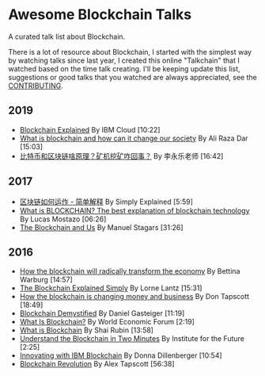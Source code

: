 # Awesome Blockchain Talks
A curated talk list about Blockchain.

There is a lot of resource about Blockchain, I started with the simplest way by watching talks since last year, I created this online "Talkchain" that I watched based on the time talk creating. I'll be keeping update this list, suggestions or good talks that you watched are always appreciated, see the [CONTRIBUTING](./CONTRIBUTING.md).

## 2019

- [Blockchain Explained](https://www.youtube.com/watch?v=QphJEO9ZX6s) By IBM Cloud [10:22]
- [What is blockchain and how can it change our society](https://www.youtube.com/watch?v=kvyKyRZJYh0) By Ali Raza Dar [15:03]
- [比特币和区块链啥原理？矿机挖矿咋回事？](https://www.youtube.com/watch?v=g_fSistU3MQ&t=52s) By 李永乐老师 [16:42]

## 2017

- [区块链如何运作 - 简单解释](https://www.youtube.com/watch?v=SSo_EIwHSd4) By Simply Explained [5:59]
- [What is BLOCKCHAIN? The best explanation of blockchain technology](https://www.youtube.com/watch?v=3xGLc-zz9cA) By Lucas Mostazo [06:26]
- [The Blockchain and Us](https://www.youtube.com/watch?v=2iF73cybTBs) By Manuel Stagars [31:26]

## 2016

- [How the blockchain will radically transform the economy](https://www.youtube.com/watch?v=RplnSVTzvnU) By Bettina Warburg [14:57]
- [The Blockchain Explained Simply](https://www.youtube.com/watch?v=KP_hGPQVLpA) By Lorne Lantz [15:31]
- [How the blockchain is changing money and business](https://www.youtube.com/watch?v=Pl8OlkkwRpc) By Don Tapscott [18:49]
- [Blockchain Demystified](https://www.youtube.com/watch?v=40ikEV6xGg4) By Daniel Gasteiger [11:19]
- [What Is Blockchain?](https://www.youtube.com/watch?v=6WG7D47tGb0) By World Economic Forum [2:19]
- [What is Blockchain](https://www.youtube.com/watch?v=93E_GzvpMA0) By Shai Rubin [13:58]
- [Understand the Blockchain in Two Minutes](https://www.youtube.com/watch?v=r43LhSUUGTQ) By Institute for the Future [2:25]
- [Innovating with IBM Blockchain](https://www.youtube.com/watch?v=8xBrjf05b-w) By Donna Dillenberger [10:54]
- [Blockchain Revolution](https://www.youtube.com/watch?v=3PdO7zVqOwc) By Alex Tapscott [56:38]
